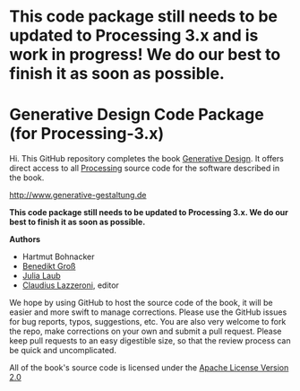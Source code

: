 This code package still needs to be updated to Processing 3.x and is work in progress! We do our best to finish it as soon as possible.
===============================================

Generative Design Code Package (for Processing-3.x)
===========================

Hi. This GitHub repository completes the book [Generative Design](http://www.generative-gestaltung.de). It offers direct access to all [Processing](http://processing.org/) source code for the software described in the book.

http://www.generative-gestaltung.de

**This code package still needs to be updated to Processing 3.x. We do our best to finish it as soon as possible.**

**Authors**
- Hartmut Bohnacker
- [Benedikt Groß](http://benedikt-gross.de)
- [Julia Laub](http://www.onformative.com/)
- [Claudius Lazzeroni](http://www.lazzeroni.de/), editor

We hope by using GitHub to host the source code of the book, it will be easier and more swift to manage corrections. Please use the GitHub issues for bug reports, typos, suggestions, etc. You are also very welcome to fork the repo, make corrections on your own and submit a pull request. Please keep pull requests to an easy digestible size, so that the review process can be quick and uncomplicated.

All of the book's source code is licensed under the [Apache License Version 2.0](http://www.apache.org/licenses/LICENSE-2.0)
